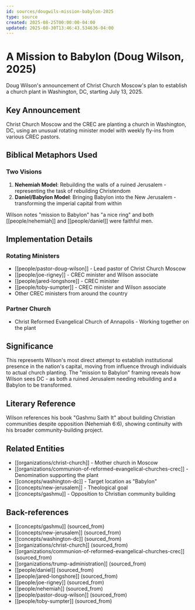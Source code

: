 ```yaml
---
id: sources/dougwils-mission-babylon-2025
type: source
created: 2025-08-25T00:00:00-04:00
updated: 2025-08-30T13:46:43.534636-04:00
---
```


# A Mission to Babylon (Doug Wilson, 2025)

Doug Wilson's announcement of Christ Church Moscow's plan to establish a church plant in Washington, DC, starting July 13, 2025.

## Key Announcement

Christ Church Moscow and the CREC are planting a church in Washington, DC, using an unusual rotating minister model with weekly fly-ins from various CREC pastors.

## Biblical Metaphors Used

### Two Visions
1. **Nehemiah Model**: Rebuilding the walls of a ruined Jerusalem - representing the task of rebuilding Christendom
2. **Daniel/Babylon Model**: Bringing Babylon into the New Jerusalem - transforming the imperial capital from within

Wilson notes "mission to Babylon" has "a nice ring" and both [[people/nehemiah]] and [[people/daniel]] were faithful men.

## Implementation Details

### Rotating Ministers
- [[people/pastor-doug-wilson]] - Lead pastor of Christ Church Moscow
- [[people/joe-rigney]] - CREC minister and Wilson associate
- [[people/jared-longshore]] - CREC minister
- [[people/toby-sumpter]] - CREC minister and Wilson associate
- Other CREC ministers from around the country

### Partner Church
- Christ Reformed Evangelical Church of Annapolis - Working together on the plant

## Significance

This represents Wilson's most direct attempt to establish institutional presence in the nation's capital, moving from influence through individuals to actual church planting. The "mission to Babylon" framing reveals how Wilson sees DC - as both a ruined Jerusalem needing rebuilding and a Babylon to be transformed.

## Literary Reference

Wilson references his book "Gashmu Saith It" about building Christian communities despite opposition (Nehemiah 6:6), showing continuity with his broader community-building project.

## Related Entities

- [[organizations/christ-church]] - Mother church in Moscow
- [[organizations/communion-of-reformed-evangelical-churches-crec]] - Denomination supporting the plant
- [[concepts/washington-dc]] - Target location as "Babylon"
- [[concepts/new-jerusalem]] - Theological goal
- [[concepts/gashmu]] - Opposition to Christian community building

## Back-references
<!-- Auto-maintained by the system -->
- [[concepts/gashmu]] (sourced_from)
- [[concepts/new-jerusalem]] (sourced_from)
- [[concepts/washington-dc]] (sourced_from)
- [[organizations/christ-church]] (sourced_from)
- [[organizations/communion-of-reformed-evangelical-churches-crec]] (sourced_from)
- [[organizations/trump-administration]] (sourced_from)
- [[people/daniel]] (sourced_from)
- [[people/jared-longshore]] (sourced_from)
- [[people/joe-rigney]] (sourced_from)
- [[people/nehemiah]] (sourced_from)
- [[people/pastor-doug-wilson]] (sourced_from)
- [[people/toby-sumpter]] (sourced_from)

